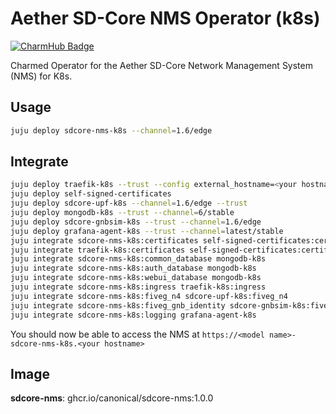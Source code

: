 # Aether SD-Core NMS Operator (k8s)
[![CharmHub Badge](https://charmhub.io/sdcore-nms-k8s/badge.svg)](https://charmhub.io/sdcore-nms-k8s)

Charmed Operator for the Aether SD-Core Network Management System (NMS) for K8s.

## Usage

```bash
juju deploy sdcore-nms-k8s --channel=1.6/edge
```

## Integrate

```bash
juju deploy traefik-k8s --trust --config external_hostname=<your hostname> --config routing_mode=subdomain
juju deploy self-signed-certificates
juju deploy sdcore-upf-k8s --channel=1.6/edge --trust
juju deploy mongodb-k8s --trust --channel=6/stable
juju deploy sdcore-gnbsim-k8s --trust --channel=1.6/edge
juju deploy grafana-agent-k8s --trust --channel=latest/stable
juju integrate sdcore-nms-k8s:certificates self-signed-certificates:certificates
juju integrate traefik-k8s:certificates self-signed-certificates:certificates
juju integrate sdcore-nms-k8s:common_database mongodb-k8s
juju integrate sdcore-nms-k8s:auth_database mongodb-k8s
juju integrate sdcore-nms-k8s:webui_database mongodb-k8s
juju integrate sdcore-nms-k8s:ingress traefik-k8s:ingress
juju integrate sdcore-nms-k8s:fiveg_n4 sdcore-upf-k8s:fiveg_n4
juju integrate sdcore-nms-k8s:fiveg_gnb_identity sdcore-gnbsim-k8s:fiveg_gnb_identity
juju integrate sdcore-nms-k8s:logging grafana-agent-k8s
```

You should now be able to access the NMS at `https://<model name>-sdcore-nms-k8s.<your hostname>`

## Image

**sdcore-nms**: ghcr.io/canonical/sdcore-nms:1.0.0
